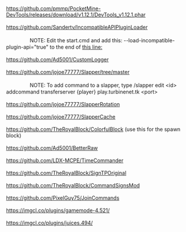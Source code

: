 https://github.com/pmmp/PocketMine-DevTools/releases/download/v1.12.1/DevTools_v1.12.1.phar<br><br>
https://github.com/Sandertv/IncompatibleAPIPluginLoader<br><br>
ᅠᅠᅠᅠᅠNOTE: Edit the start.cmd and add this: --load-incompatible-plugin-api="true" to the end of [this line:](https://github.com/pmmp/PocketMine-MP/blob/master/start.cmd#L25)<br><br>
https://github.com/Ad5001/CustomLogger<br><br>
https://github.com/jojoe77777/Slapper/tree/master<br><br>
ᅠᅠᅠᅠᅠNOTE: To add command to a slapper, type /slapper edit &lt;id&gt; addcommand transferserver {player} play.turbinenet.tk &lt;port&gt; <br><br>
https://github.com/jojoe77777/SlapperRotation<br><br>
https://github.com/jojoe77777/SlapperCache<br><br>
https://github.com/TheRoyalBlock/ColorfulBlock (use this for the spawn block)<br><br>
https://github.com/Ad5001/BetterRaw<br><br>
https://github.com/LDX-MCPE/TimeCommander<br><br>
https://github.com/TheRoyalBlock/SignTPOriginal<br><br>
https://github.com/TheRoyalBlock/CommandSignsMod<br><br>
https://github.com/PixelGuy75/JoinCommands <br><br>
https://imgcl.co/plugins/gamemode-4.521/ <br><br>
https://imgcl.co/plugins/juices.494/ <br><br>
